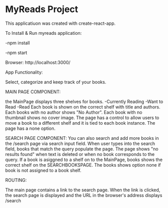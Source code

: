 # MyReads Project
This applicatiuon was created with create-react-app.

To Install & Run myreads application:

-npm install


-npm start

Browser: http://localhost:3000/



App Functionality:

Select, categorize and keep track of your books.

MAIN PAGE COMPONENT:

the MainPage displays three shelves for books.
-Currently Reading
-Want to Read
-Read
Each book is shown on the correct shelf with title and authors.
Each books with no author shows "No Author".
Each book with no thumbnail shows no cover image.
The page has a control to allow users to move a book to a different shelf and it is tied to each book instance.
The page has a none option.


SEARCH PAGE COMPONENT:
You can also search and add more books in the /search page via search input field.
When user types into the search field, books that match the query populate the page.
The page shows "no results found" when text is deleted or when no book corresponds to the query.
If a book is asiggned to a shelf on to the MainPage, books shows the correct shelf on the SEARCHBOOKSPAGE.
The books shows option none if book is not assigned to a book shelf.


ROUTING:

The main page contains a link to the search page.
When the link is clicked, the search page is displayed and the URL in the browser's address displays /search